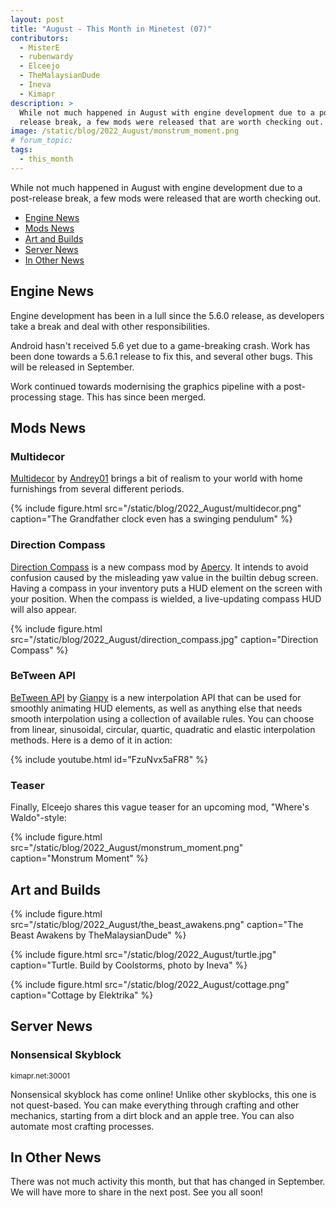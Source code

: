 ```yaml
---
layout: post
title: "August - This Month in Minetest (07)"
contributors:
  - MisterE
  - rubenwardy
  - Elceejo
  - TheMalaysianDude
  - Ineva
  - Kimapr
description: >
  While not much happened in August with engine development due to a post
  release break, a few mods were released that are worth checking out.
image: /static/blog/2022_August/monstrum_moment.png
# forum_topic:
tags:
  - this_month
---
```



While not much happened in August with engine development due to a post-release
break, a few mods were released that are worth checking out.

<!-- more -->

- [Engine News](#engine-news)
- [Mods News](#mods-news)
- [Art and Builds](#art-and-builds)
- [Server News](#server-news)
- [In Other News](#in-other-news)


## Engine News

Engine development has been in a lull since the 5.6.0 release, as developers
take a break and deal with other responsibilities.

Android hasn't received 5.6 yet due to a game-breaking crash. Work has been done
towards a 5.6.1 release to fix this, and several other bugs. This will be
released in September.

Work continued towards modernising the graphics pipeline with a post-processing
stage. This has since been merged.


## Mods News

### Multidecor

[Multidecor](https://content.minetest.net/packages/Andrey01/multidecor/) by
[Andrey01](https://content.minetest.net/users/Andrey01/) brings a bit of realism
to your world with home furnishings from several different periods.

{% include figure.html src="/static/blog/2022_August/multidecor.png"
    caption="The Grandfather clock even has a swinging pendulum" %}

### Direction Compass

[Direction Compass](https://content.minetest.net/packages/apercy/direction_compass/)
is a new compass mod by [Apercy](https://content.minetest.net/users/apercy/).
It intends to avoid confusion caused by the misleading yaw value in the
builtin debug screen. Having a compass in your inventory puts a HUD element on
the screen with your position. When the compass is wielded, a live-updating
compass HUD will also appear.

{% include figure.html src="/static/blog/2022_August/direction_compass.jpg"
    caption="Direction Compass" %}

### BeTween API

[BeTween API](https://content.minetest.net/packages/_gianpy_/api_between/) by
[Gianpy](https://content.minetest.net/users/_gianpy_/) is a new interpolation
API that can be used for smoothly animating HUD elements, as well as anything
else that needs smooth interpolation using a collection of available rules. You
can choose from linear, sinusoidal, circular, quartic, quadratic and elastic
interpolation methods. Here is a demo of it in action:

{% include youtube.html id="FzuNvx5aFR8" %}

### Teaser

Finally, Elceejo shares this vague teaser for an upcoming mod,
"Where's Waldo"-style:

{% include figure.html src="/static/blog/2022_August/monstrum_moment.png"
    caption="Monstrum Moment" %}

## Art and Builds

{% include figure.html src="/static/blog/2022_August/the_beast_awakens.png"
    caption="The Beast Awakens by TheMalaysianDude" %}

{% include figure.html src="/static/blog/2022_August/turtle.jpg"
    caption="Turtle. Build by Coolstorms, photo by Ineva" %}

{% include figure.html src="/static/blog/2022_August/cottage.png"
    caption="Cottage by Elektrika" %}

## Server News

### Nonsensical Skyblock
<sub>kimapr.net:30001</sub>

Nonsensical skyblock has come online! Unlike other skyblocks, this one is 
not quest-based. You can make everything through crafting and other 
mechanics, starting from a dirt block and an apple tree. You can also 
automate most crafting processes.

## In Other News

There was not much activity this month, but that has changed in September.
We will have more to share in the next post. See you all soon!